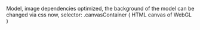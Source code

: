 
Model, image dependencies optimized,
the background of the model can be changed via css now, selector: .canvasContainer ( HTML canvas of WebGL )

